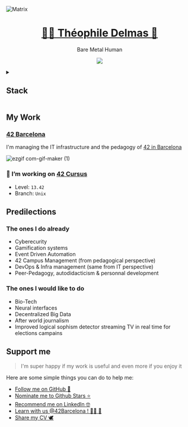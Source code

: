 ![Matrix](https://i.pinimg.com/originals/b4/e3/71/b4e371619042d1e80918d09904e90f7d.gif)

<h1 align='center'>
<a href="http://theophile.world">🧑‍💻 Théophile Delmas 🚀</a>
</h1>

<p align='center'>
  Bare Metal Human</br>
  </p>
<p align='center'>
  <a href="https://www.linkedin.com/in/théophile-delmas-92275b16b">
    <img src="https://img.shields.io/badge/linkedin-%230077B5.svg?&style=for-the-badge&logo=linkedin&logoColor=white" />
  </a>
</p>

<details>
<summary><h2>Stack</h2></summary>
<br>
<p align='center'>
<img src="https://img.shields.io/badge/Alpine_Linux-0D597F?style=for-the-badge&logo=alpine-linux&logoColor=white"/>
<img src="https://img.shields.io/badge/Android-3DDC84?style=for-the-badge&logo=android&logoColor=white"/>
<img src="https://img.shields.io/badge/Ansible-000000?style=for-the-badge&logo=ansible&logoColor=white"/>
<img src="https://img.shields.io/badge/Arduino-00979D?style=for-the-badge&logo=Arduino&logoColor=white"/>
<img src="https://img.shields.io/badge/Bitcoin-000000?style=for-the-badge&logo=bitcoin&logoColor=white"/>
<img src="https://img.shields.io/badge/Blockchain.com-121D33?logo=blockchaindotcom&logoColor=fff&style=for-the-badge"/>
<img src="https://img.shields.io/badge/Blockchain.com-121D33?logo=blockchaindotcom&logoColor=fff&style=for-the-badge"/>
<img src="https://img.shields.io/badge/Bootstrap-563D7C?style=for-the-badge&logo=bootstrap&logoColor=white"/>
<img src="https://img.shields.io/badge/C-00599C?style=for-the-badge&logo=c&logoColor=white"/>
<img src="https://img.shields.io/badge/ChatGPT-74aa9c?style=for-the-badge&logo=openai&logoColor=white"/>
<img src="https://img.shields.io/badge/CISCO-1BA0D7?style=for-the-badge&logo=cisco&logoColor=white"/>
<img src="https://img.shields.io/badge/Coinbase-0052FF?style=for-the-badge&logo=Coinbase&logoColor=white"/>
<img src="https://img.shields.io/badge/CSS3-1572B6?style=for-the-badge&logo=css3&logoColor=white"/>
<img src="https://img.shields.io/badge/Debian-A81D33?style=for-the-badge&logo=debian&logoColor=white"/>
<img src="https://img.shields.io/badge/Discord-5865F2?style=for-the-badge&logo=discord&logoColor=white"/>
<img src="https://img.shields.io/badge/Docker-2CA5E0?style=for-the-badge&logo=docker&logoColor=white"/>
<img src="https://img.shields.io/badge/Ethereum-3C3C3D?style=for-the-badge&logo=Ethereum&logoColor=white"/>
<img src="https://img.shields.io/badge/GIT-E44C30?style=for-the-badge&logo=git&logoColor=white"/>
<img src="https://img.shields.io/badge/GitHub_Actions-2088FF?style=for-the-badge&logo=github-actions&logoColor=white"/>
<img src="https://img.shields.io/badge/Gmail-D14836?style=for-the-badge&logo=gmail&logoColor=white"/>
<img src="https://img.shields.io/badge/Go-00ADD8?style=for-the-badge&logo=go&logoColor=white"/>
<img src="https://img.shields.io/badge/Google_Cloud-4285F4?style=for-the-badge&logo=google-cloud&logoColor=white"/>
<img src="https://img.shields.io/badge/HTML5-E34F26?style=for-the-badge&logo=html5&logoColor=white"/>
<img src="https://img.shields.io/badge/Hugo-FF4088?style=for-the-badge&logo=hugo&logoColor=white"/>
<img src="https://img.shields.io/badge/iCloud-3693F3?style=for-the-badge&logo=iCloud&logoColor=white"/>
<img src="https://img.shields.io/badge/JavaScript-323330?style=for-the-badge&logo=javascript&logoColor=F7DF1E"/>
<img src="https://img.shields.io/badge/Kali_Linux-557C94?style=for-the-badge&logo=kali-linux&logoColor=white"/>
<img src="https://img.shields.io/badge/Kotlin-B125EA&style=for-the-badge&logo=kotlin&logoColor=white"/>
<img src="https://img.shields.io/badge/LaTeX-47A141?style=for-the-badge&logo=LaTeX&logoColor=white"/>
<img src="https://img.shields.io/badge/lineageos-167C80?style=for-the-badge&logo=lineageos&logoColor=white"/>
<img src="https://img.shields.io/badge/Linux-FCC624?style=for-the-badge&logo=linux&logoColor=black"/>
<img src="https://img.shields.io/badge/mac%20os-000000?style=for-the-badge&logo=apple&logoColor=white"/>
<img src="https://img.shields.io/badge/MariaDB-003545?style=for-the-badge&logo=mariadb&logoColor=white"/>
<img src="https://img.shields.io/badge/Medium-12100E?style=for-the-badge&logo=medium&logoColor=white"/>
<img src="https://img.shields.io/badge/Messenger-00B2FF?style=for-the-badge&logo=messenger&logoColor=white"/>
<img src="https://img.shields.io/badge/monero-FF6600?style=for-the-badge&logo=monero&logoColor=white"/>
<img src="https://img.shields.io/badge/MongoDB-4EA94B?style=for-the-badge&logo=mongodb&logoColor=white"/>
<img src="https://img.shields.io/badge/MySQL-005C84?style=for-the-badge&logo=mysql&logoColor=white"/>
<img src="https://img.shields.io/badge/Netlify-00C7B7?style=for-the-badge&logo=netlify&logoColor=white"/>
<img src="https://img.shields.io/badge/Nginx-009639?style=for-the-badge&logo=nginx&logoColor=white"/>
<img src="https://img.shields.io/badge/polkadot-E6007A?style=for-the-badge&logo=polkadot&logoColor=000"/>
<img src="https://img.shields.io/badge/PostgreSQL-316192?style=for-the-badge&logo=postgresql&logoColor=white"/>
<img src="https://img.shields.io/badge/ProtonMail-8B89CC?style=for-the-badge&logo=protonmail&logoColor=white"/>
<img src="https://img.shields.io/badge/rabbitmq-%23FF6600.svg?&style=for-the-badge&logo=rabbitmq&logoColor=white"/>
<img src="https://img.shields.io/badge/Raspberry%20Pi-A22846?style=for-the-badge&logo=Raspberry%20Pi&logoColor=white"/>
<img src="https://img.shields.io/badge/Shell_Script-121011?style=for-the-badge&logo=gnu-bash&logoColor=white"/>
<img src="https://img.shields.io/badge/Signal-%23039BE5.svg?&style=for-the-badge&logo=Signal&logoColor=white"/>
<img src="https://img.shields.io/badge/Slack-4A154B?style=for-the-badge&logo=slack&logoColor=white"/>
<img src="https://img.shields.io/badge/Solidity-e6e6e6?style=for-the-badge&logo=solidity&logoColor=black"/>
<img src="https://img.shields.io/badge/Sqlite-003B57?style=for-the-badge&logo=sqlite&logoColor=white"/>
<img src="https://img.shields.io/badge/Telegram-2CA5E0?style=for-the-badge&logo=telegram&logoColor=white"/>
<img src="https://img.shields.io/badge/Terraform-7B42BC?style=for-the-badge&logo=terraform&logoColor=white"/>
<img src="https://img.shields.io/badge/Ubuntu-E95420?style=for-the-badge&logo=ubuntu&logoColor=white"/>
<img src="https://img.shields.io/badge/VirtualBox-21416b?style=for-the-badge&logo=VirtualBox&logoColor=white"/>
<img src="https://img.shields.io/badge/VMware-231f20?style=for-the-badge&logo=VMware&logoColor=white"/>
<img src="https://img.shields.io/badge/Vue%20js-35495E?style=for-the-badge&logo=vuedotjs&logoColor=4FC08D"/>
<img src="https://img.shields.io/badge/WhatsApp-25D366?style=for-the-badge&logo=whatsapp&logoColor=white"/>
<img src="https://img.shields.io/badge/Wordpress-21759B?style=for-the-badge&logo=wordpress&logoColor=white"/>
</p>
</details>

## My Work

### [42 Barcelona](https://github.com/42Barcelona)

I'm managing the IT infrastructure and the pedagogy of [42 in Barcelona](https://github.com/42Barcelona)

![ezgif com-gif-maker (1)](https://user-images.githubusercontent.com/49293011/184696364-ed63db8f-be70-4ab2-a116-447432bdc0e2.gif)


### 🔭 I’m working on [42 Cursus](https://42.fr/)
- Level: `13.42`
- Branch: `Unix`

## Predilections

### The ones I do already
- Cyberecurity
- Gamification systems
- Event Driven Automation
- 42 Campus Management (from pedagogical perspective)
- DevOps & Infra management (same from IT perspective)
- Peer-Pedagogy, autodidacticism & personnal development

### The ones I would like to do
- Bio-Tech
- Neural interfaces
- Decentralized Big Data
- After world journalism
- Improved logical sophism detector streaming TV in real time for elections campains

## Support me
> I'm super happy if my work is useful and even more if you enjoy it

Here are some simple things you can do to help me:
- [Follow me on GitHub 🚀](https://github.com/thdelmas)
- <a href='https://stars.github.com/nominate/'>Nominate me to Github Stars ⭐</a>
- [Recommend me on LinkedIn 🤓](https://www.linkedin.com/in/th%C3%A9ophile-delmas-92275b16b/)
- [Learn with us @42Barcelona ! 🧑‍💻 🌴](https://candidatura.42barcelona.com/)
- [Share my CV 🕊](https://companies.intra.42.fr/resumes/thdelmas)
